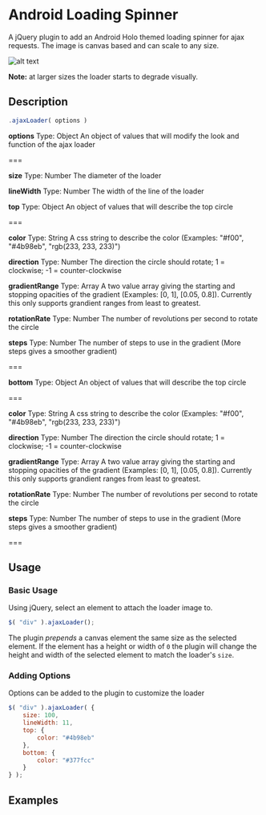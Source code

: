 # Android Loading Spinner

A jQuery plugin to add an Android Holo themed loading spinner for ajax requests. The image is canvas based and can scale to any size. 

![alt text](https://raw.githubusercontent.com/zephenryus/android-spinner-js/master/ajax-loader.png "Sample ajax loader")

**Note:** at larger sizes the loader starts to degrade visually.

## Description

```javascript
.ajaxLoader( options )
```

**options**
Type: Object
An object of values that will modify the look and function of the ajax loader

===

**size**
Type: Number
The diameter of the loader

**lineWidth**
Type: Number
The width of the line of the loader

**top**
Type: Object
An object of values that will describe the top circle

===

**color**
Type: String
A css string to describe the color (Examples: "#f00", "#4b98eb", "rgb(233, 233, 233)")

**direction**
Type: Number
The direction the circle should rotate; 1 = clockwise; -1 = counter-clockwise

**gradientRange**
Type: Array
A two value array giving the starting and stopping opacities of the gradient (Examples: [0, 1], [0.05, 0.8]). Currently this only supports grandient ranges from least to greatest.

**rotationRate**
Type: Number
The number of revolutions per second to rotate the circle

**steps**
Type: Number
The number of steps to use in the gradient (More steps gives a smoother gradient)

===

**bottom**
Type: Object
An object of values that will describe the top circle

===

**color**
Type: String
A css string to describe the color (Examples: "#f00", "#4b98eb", "rgb(233, 233, 233)")

**direction**
Type: Number
The direction the circle should rotate; 1 = clockwise; -1 = counter-clockwise

**gradientRange**
Type: Array
A two value array giving the starting and stopping opacities of the gradient (Examples: [0, 1], [0.05, 0.8]). Currently this only supports grandient ranges from least to greatest.

**rotationRate**
Type: Number
The number of revolutions per second to rotate the circle

**steps**
Type: Number
The number of steps to use in the gradient (More steps gives a smoother gradient)

===

## Usage

### Basic Usage

Using jQuery, select an element to attach the loader image to.

```javascript
$( "div" ).ajaxLoader();
```

The plugin _prepends_ a canvas element the same size as the selected element. If the element has a height or width of `0` the plugin will change the height and width of the selected element to match the loader's `size`.

### Adding Options

Options can be added to the plugin to customize the loader

```javascript
$( "div" ).ajaxLoader( {
	size: 100,
	lineWidth: 11,
	top: {
		color: "#4b98eb"
	},
	bottom: {
		color: "#377fcc"
	}
} );
```

## Examples